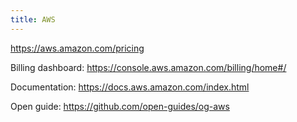 ```yaml
---
title: AWS
---
```


https://aws.amazon.com/pricing

Billing dashboard: https://console.aws.amazon.com/billing/home#/

Documentation: https://docs.aws.amazon.com/index.html

Open guide: https://github.com/open-guides/og-aws
